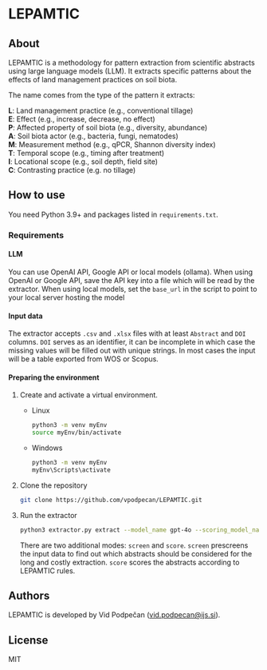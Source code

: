 # LEPAMTIC

## About

LEPAMTIC is a methodology for pattern extraction from scientific abstracts using large language models (LLM).
It extracts specific patterns about the effects of land management practices on soil biota.

The name comes from the type of the pattern it extracts:

**L**: Land management practice (e.g., conventional tillage)  
**E**: Effect (e.g., increase, decrease, no effect)  
**P**: Affected property of soil biota (e.g., diversity, abundance)  
**A**: Soil biota actor (e.g., bacteria, fungi, nematodes)  
**M**: Measurement method (e.g., qPCR, Shannon diversity index)  
**T**: Temporal scope (e.g., timing after treatment)  
**I**: Locational scope (e.g., soil depth, field site)  
**C**: Contrasting practice (e.g. no tillage) 

## How to use

You need Python 3.9+ and packages listed in `requirements.txt`.


### Requirements

#### LLM
You can use OpenAI API, Google API or local models (ollama). When using OpenAI or Google API, save the API key into a file which will be read by the extractor. 
When using local models, set the `base_url` in the script to point to your local server hosting the model

#### Input data
The extractor accepts `.csv` and `.xlsx` files with at least `Abstract` and `DOI` columns. 
`DOI` serves as an identifier, it can be incomplete in which case the missing values will be filled out with unique strings.
In most cases the input will be a table exported from WOS or Scopus.


#### Preparing the environment

1. Create and activate a virtual environment.

    - Linux
      ```bash
      python3 -m venv myEnv
      source myEnv/bin/activate
      ```
  
    - Windows
      ```bash
      python3 -m venv myEnv
      myEnv\Scripts\activate
      ```
      
2. Clone the repository
    ```bash
    git clone https://github.com/vpodpecan/LEPAMTIC.git
    ```
3. Run the extractor
    ```bash
    python3 extractor.py extract --model_name gpt-4o --scoring_model_name o3 --actor_file data/LLM_actors_list_V2.csv --input_file my_data.csv --output_dir results --openai_keyfile api_keys/openai_api_key
    ```
    There are two additional modes: `screen` and `score`. `screen` prescreens the input data to find out which abstracts should be considered for the long and costly extraction.
   `score` scores the abstracts according to LEPAMTIC rules.


## Authors

LEPAMTIC is developed by Vid Podpečan (vid.podpecan@ijs.si).

## License

MIT
